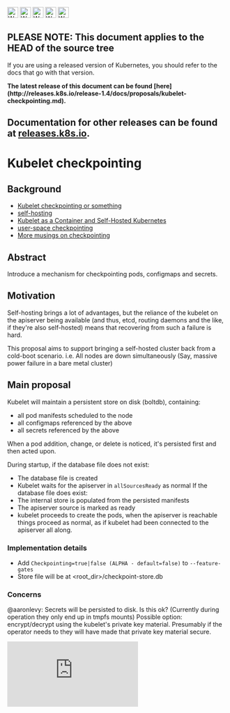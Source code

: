 <!-- BEGIN MUNGE: UNVERSIONED_WARNING -->

<!-- BEGIN STRIP_FOR_RELEASE -->

<img src="http://kubernetes.io/kubernetes/img/warning.png" alt="WARNING"
     width="25" height="25">
<img src="http://kubernetes.io/kubernetes/img/warning.png" alt="WARNING"
     width="25" height="25">
<img src="http://kubernetes.io/kubernetes/img/warning.png" alt="WARNING"
     width="25" height="25">
<img src="http://kubernetes.io/kubernetes/img/warning.png" alt="WARNING"
     width="25" height="25">
<img src="http://kubernetes.io/kubernetes/img/warning.png" alt="WARNING"
     width="25" height="25">

<h2>PLEASE NOTE: This document applies to the HEAD of the source tree</h2>

If you are using a released version of Kubernetes, you should
refer to the docs that go with that version.

<!-- TAG RELEASE_LINK, added by the munger automatically -->
<strong>
The latest release of this document can be found
[here](http://releases.k8s.io/release-1.4/docs/proposals/kubelet-checkpointing.md).

Documentation for other releases can be found at
[releases.k8s.io](http://releases.k8s.io).
</strong>
--

<!-- END STRIP_FOR_RELEASE -->

<!-- END MUNGE: UNVERSIONED_WARNING -->

# Kubelet checkpointing

## Background

* [Kubelet checkpointing or something](https://github.com/kubernetes/kubernetes/issues/489)
* [self-hosting](https://github.com/kubernetes/kubernetes/issues/246)
* [Kubelet as a Container and Self-Hosted Kubernetes](https://docs.google.com/document/d/1_I6xT0XHCoOqZUT-dtpxzwvYpTR5JmFQY0S4gL2PPkU/edit#)
* [user-space checkpointing](https://github.com/kubernetes-incubator/bootkube/tree/master/cmd/checkpoint)
* [More musings on checkpointing](https://docs.google.com/document/d/172T6T9R35wbs5wYERnne-2-Pivy4wL58PM5mVbEbkHo/edit#)

## Abstract

Introduce a mechanism for checkpointing pods, configmaps and secrets.

## Motivation

Self-hosting brings a lot of advantages, but the reliance of the kubelet on the apiserver being available (and thus, etcd, routing daemons and the like, if they're also self-hosted) means that recovering from such a failure is hard.

This proposal aims to support bringing a self-hosted cluster back from a cold-boot scenario.
i.e. All nodes are down simultaneously (Say, massive power failure in a bare metal cluster)

## Main proposal

Kubelet will maintain a persistent store on disk (boltdb), containing:
* all pod manifests scheduled to the node
* all configmaps referenced by the above
* all secrets referenced by the above

When a pod addition, change, or delete is noticed, it's persisted first and then acted upon.

During startup, if the database file does not exist:
* The database file is created
* Kubelet waits for the apiserver in `allSourcesReady` as normal
If the database file does exist:
* The internal store is populated from the persisted manifests
* The apiserver source is marked as ready
* kubelet proceeds to create the pods, when the apiserver is reachable things proceed as normal, as if kubelet had been connected to the apiserver all along.

### Implementation details

* Add `Checkpointing=true|false (ALPHA - default=false)` to `--feature-gates`
* Store file will be at <root_dir>/checkpoint-store.db

### Concerns

@aaronlevy: Secrets will be persisted to disk. Is this ok? (Currently during operation they only end up in tmpfs mounts)
Possible option: encrypt/decrypt using the kubelet's private key material. Presumably if the operator needs to they will have made that private key material secure.

<!-- BEGIN MUNGE: GENERATED_ANALYTICS -->
[![Analytics](https://kubernetes-site.appspot.com/UA-36037335-10/GitHub/docs/proposals/kubelet-checkpointing.md?pixel)]()
<!-- END MUNGE: GENERATED_ANALYTICS -->
